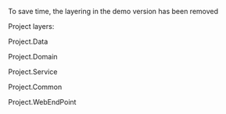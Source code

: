 To save time, the layering in the demo version has been removed

Project layers:

  Project.Data
  
  Project.Domain
  
  Project.Service
  
  Project.Common
  
  Project.WebEndPoint
